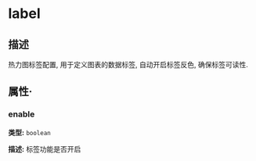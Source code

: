 # label
## 描述
热力图标签配置, 用于定义图表的数据标签, 自动开启标签反色, 确保标签可读性.


## 属性·

### enable

**类型:** `boolean`

**描述:**
标签功能是否开启